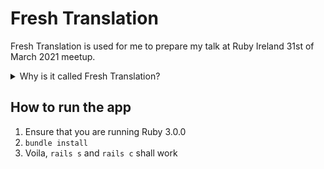 # Fresh Translation
Fresh Translation is used for me to prepare my talk at Ruby Ireland 31st of March 2021 meetup.

<details>
  <summary>Why is it called Fresh Translation?</summary>

  > If you gave me a fresh translation
  > 
  > I would only crush its tender letters
  > 
  > With me you'll have no escape
  > 
  > And at the same time there'll be no word to utter
  
  Ay, it is Carnation by the Jam!

  [![https://img.youtube.com/vi/SJOgIOJuO2Q/0.jpg](https://img.youtube.com/vi/SJOgIOJuO2Q/0.jpg)](https://www.youtube.com/watch?v=SJOgIOJuO2Q)
</details>

## How to run the app
1. Ensure that you are running Ruby 3.0.0
2. `bundle install`
3. Voila, `rails s` and `rails c` shall work
